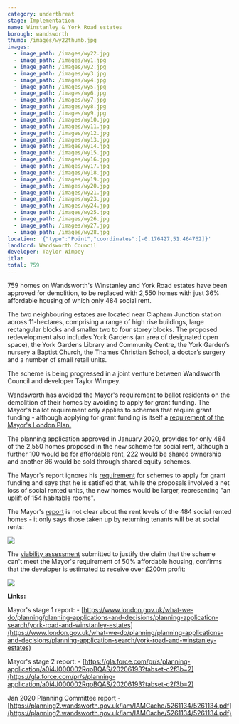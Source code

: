 ```yaml
---
category: underthreat
stage: Implementation 
name: Winstanley & York Road estates 
borough: wandsworth
thumb: /images/wy22thumb.jpg
images:
  - image_path: /images/wy22.jpg
  - image_path: /images/wy1.jpg
  - image_path: /images/wy2.jpg
  - image_path: /images/wy3.jpg
  - image_path: /images/wy4.jpg
  - image_path: /images/wy5.jpg
  - image_path: /images/wy6.jpg
  - image_path: /images/wy7.jpg
  - image_path: /images/wy8.jpg
  - image_path: /images/wy9.jpg
  - image_path: /images/wy10.jpg
  - image_path: /images/wy11.jpg
  - image_path: /images/wy12.jpg
  - image_path: /images/wy13.jpg
  - image_path: /images/wy14.jpg
  - image_path: /images/wy15.jpg
  - image_path: /images/wy16.jpg
  - image_path: /images/wy17.jpg
  - image_path: /images/wy18.jpg
  - image_path: /images/wy19.jpg
  - image_path: /images/wy20.jpg
  - image_path: /images/wy21.jpg
  - image_path: /images/wy23.jpg
  - image_path: /images/wy24.jpg
  - image_path: /images/wy25.jpg
  - image_path: /images/wy26.jpg
  - image_path: /images/wy27.jpg
  - image_path: /images/wy28.jpg
location: '{"type":"Point","coordinates":[-0.176427,51.464762]}'
landlord: Wandsworth Council
developer: Taylor Wimpey
itla:
total: 759
---
```

759 homes on Wandsworth's Winstanley and York Road estates have been approved for demolition, to be replaced with 2,550 homes with just 36% affordable housing of which only 484 social rent.

The two neighbouring estates are located near Clapham Junction station across 11-hectares, comprising a range of high rise buildings, large rectangular blocks and smaller two to four storey blocks. The proposed redevelopment also includes York Gardens (an area of designated open space), the York Gardens Library and Community Centre, the York Garden’s nursery a Baptist Church, the Thames Christian School, a doctor’s surgery and a number of small retail units.

The scheme is being progressed in a joint venture between Wandsworth Council and developer Taylor Wimpey.

Wandsworth has avoided the Mayor's requirement to ballot residents on the demolition of their homes by avoiding to apply for grant funding. The Mayor's ballot requirement only applies to schemes that require grant funding - although applying for grant funding is itself a [requirement of the Mayor's London Plan.](https://www.london.gov.uk/what-we-do/planning/london-plan/current-london-plan/london-plan-chapter-3/policy-312-negotiating)

The planning application approved in January 2020, provides for only 484 of the 2,550 homes proposed in the new scheme for social rent, although a further 100 would be for affordable rent, 222 would be shared ownership and another 86 would be sold through shared equity schemes.

The Mayor's report ignores his [requirement](https://www.london.gov.uk/what-we-do/planning/london-plan/current-london-plan/london-plan-chapter-3/policy-312-negotiating) for schemes to apply for grant funding and says that he is satisfied that, while the proposals involved a net loss of social rented units, the new homes would be larger, representing "an uplift of 154 habitable rooms".

The Mayor's [report](https://www.london.gov.uk/sites/default/files/public%3A//public%3A//PAWS/media_id_454975///york_road_and_winstanley_estates_report.pdf) is not clear about the rent levels of the 484 social rented homes - it only says those taken up by returning tenants will be at social rents:

<img src="/images/winstanleysr2.png" class="img-fluid rounded img-thumbnail">

The [viability assessment](https://planning2.wandsworth.gov.uk/iam/IAMCache/5121327/5121327.pdf) submitted to justify the claim that the scheme can't meet the Mayor's requirement of 50% affordable housing, confirms that the developer is estimated to receive over £200m profit:

<img src="/images/winstanleyprofit.png" class="img-fluid rounded img-thumbnail">

__Links:__

Mayor's stage 1 report: - [https://www.london.gov.uk/what-we-do/planning/planning-applications-and-decisions/planning-application-search/york-road-and-winstanley-estates](https://www.london.gov.uk/what-we-do/planning/planning-applications-and-decisions/planning-application-search/york-road-and-winstanley-estates)

Mayor's stage 2 report: - [https://gla.force.com/pr/s/planning-application/a0i4J000002RqoBQAS/20206193?tabset-c2f3b=2](https://gla.force.com/pr/s/planning-application/a0i4J000002RqoBQAS/20206193?tabset-c2f3b=2)

Jan 2020 Planning Committee report - [https://planning2.wandsworth.gov.uk/iam/IAMCache/5261134/5261134.pdf](https://planning2.wandsworth.gov.uk/iam/IAMCache/5261134/5261134.pdf)
